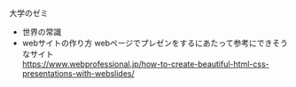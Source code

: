 大学のゼミ
- 世界の常識
- webサイトの作り方
webページでプレゼンをするにあたって参考にできそうなサイト<br>
https://www.webprofessional.jp/how-to-create-beautiful-html-css-presentations-with-webslides/
